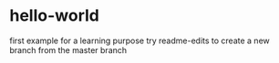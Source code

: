 # hello-world
first example for a learning purpose
try readme-edits to create a new branch from the master branch
